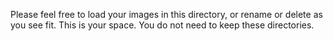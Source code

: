 Please feel free to load your images in this directory, or rename or delete as you see fit. This is your space. You do not need to keep these directories.
